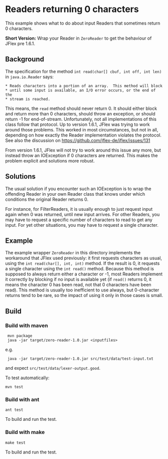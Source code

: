 Readers returning 0 characters
==============================

This example shows what to do about input Readers that sometimes return 0
characters.

**Short Version:**
Wrap your Reader in `ZeroReader` to get the behaviour of JFlex pre 1.6.1.


Background
----------

The specification for the method `int read(char[] cbuf, int off, int len)` in
`java.io.Reader` says:

    * Reads characters into a portion of an array.  This method will block
    * until some input is available, an I/O error occurs, or the end of the
    * stream is reached.

This means, the `read` method should never return 0. It should either block and
return more than 0 characters, should throw an exception, or should return -1
for end-of-stream. Unfortunately, not all implementations of this class follow
that protocol. Up to version 1.6.1, JFlex was trying to work around those
problems. This worked in most circumstances, but not in all, depending on how
exactly the Reader implementation violates the protocol. See also the
discussion on https://github.com/jflex-de/jflex/issues/131

From version 1.6.1, JFlex will not try to work around this issue any more, but
instead throw an IOException if 0 characters are returned. This makes the
problem explicit and solutions more robust.


Solutions
---------

The usual solution if you encounter such an IOException is to wrap the
offending Reader in your own Reader class that knows under which conditions the
original Reader returns 0.

For instance, for FilterReaders, it is usually enough to just request input
again when 0 was returned, until new input arrives. For other Readers, you may
have to request a specific number of characters to read to get any input. For
yet other situations, you may have to request a single character.


Example
-------

The example wrapper `ZeroReader` in this directory implements the workaround
that JFlex used previously: it first requests characters as usual, using the
`int read(char[], int, int)` method. If the result is 0, it requests a single
character using the `int read()` method. Because this method is supposed to
always return either a character or -1, most Readers implement it correctly by
blocking if no input is available yet (if `read()` returns 0, it means the
character 0 has been read, not that 0 characters have been read). This method
is usually too inefficient to use always, but 0-character returns tend to be
rare, so the impact of using it only in those cases is small.

Build
-----

### Build with maven

     mvn package
     java -jar target/zero-reader-1.0.jar <inputfiles>

e.g.

     java -jar target/zero-reader-1.0.jar src/test/data/test-input.txt

and expect `src/test/data/lexer-output.good`.

To test automatically:

    mvn test



### Build with ant

    ant test

To build and run the test.


### Build with make

    make test

To build and run the test.

